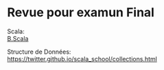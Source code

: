 # Revue pour examun Final


Scala:  
[B.Scala](../B.Scala)

Structure de Données:  
https://twitter.github.io/scala_school/collections.html

